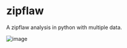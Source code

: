 # zipflaw
A zipflaw analysis in python with multiple data.

![image](https://user-images.githubusercontent.com/51214879/141322918-53f0b913-1a83-46d2-8a38-4f39f9af63d3.png)
